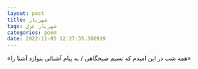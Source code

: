 ```yaml
---
layout: post
title: شهریار
tags: شهریار غزل
categories: poem
date: 2022-11-05 12:27:35.366919
---
```


«همه شب در این امیدم که نسیم صبحگاهی / به پیام آشنائی بنوازد آشنا را»